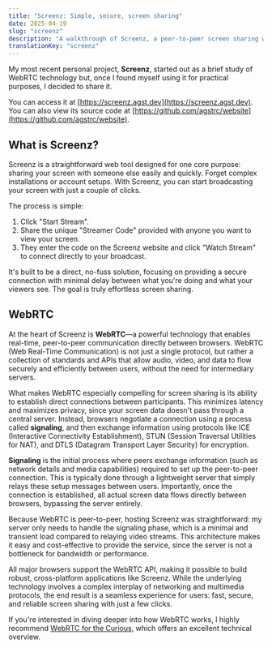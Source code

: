 ```yaml
---
title: "Screenz: Simple, secure, screen sharing"
date: 2025-04-19
slug: "screenz"
description: "A walkthrough of Screenz, a peer-to-peer screen sharing web application I built using WebRTC."
translationKey: "screenz"
---
```


My most recent personal project, **Screenz**, started out as a brief study of WebRTC technology
but, once I found myself using it for practical purposes, I decided to share it.  

You can access it at [https://screenz.agst.dev](https://screenz.agst.dev).  
You can also view its source code at [https://github.com/agstrc/website](https://github.com/agstrc/website).

## What is Screenz?

Screenz is a straightforward web tool designed for one core purpose: sharing your screen
with someone else easily and quickly. Forget complex installations or account setups. With
Screenz, you can start broadcasting your screen with just a couple of clicks.

The process is simple:

1. Click "Start Stream".
2. Share the unique "Streamer Code" provided with anyone you want to view your screen.
3. They enter the code on the Screenz website and click "Watch Stream" to connect directly
   to your broadcast.

It's built to be a direct, no-fuss solution, focusing on providing a secure connection with
minimal delay between what you're doing and what your viewers see. The goal is truly
effortless screen sharing.

## WebRTC

At the heart of Screenz is **WebRTC**—a powerful technology that enables real-time,
peer-to-peer communication directly between browsers. WebRTC (Web Real-Time Communication)
is not just a single protocol, but rather a collection of standards and APIs that allow
audio, video, and data to flow securely and efficiently between users, without the need
for intermediary servers.

What makes WebRTC especially compelling for screen sharing is its ability to establish
direct connections between participants. This minimizes latency and maximizes privacy,
since your screen data doesn't pass through a central server. Instead, browsers negotiate
a connection using a process called **signaling**, and then exchange information using
protocols like ICE (Interactive Connectivity Establishment), STUN (Session Traversal
Utilities for NAT), and DTLS (Datagram Transport Layer Security) for encryption.

**Signaling** is the initial process where peers exchange information (such as network
details and media capabilities) required to set up the peer-to-peer connection. This is
typically done through a lightweight server that simply relays these setup messages
between users. Importantly, once the connection is established, all actual screen data
flows directly between browsers, bypassing the server entirely.

Because WebRTC is peer-to-peer, hosting Screenz was straightforward: my server only needs
to handle the signaling phase, which is a minimal and transient load compared to relaying
video streams. This architecture makes it easy and cost-effective to provide the service,
since the server is not a bottleneck for bandwidth or performance.

All major browsers support the WebRTC API, making it possible to build robust,
cross-platform applications like Screenz. While the underlying technology involves a
complex interplay of networking and multimedia protocols, the end result is a seamless
experience for users: fast, secure, and reliable screen sharing with just a few clicks.

If you're interested in diving deeper into how WebRTC works, I highly recommend
[WebRTC for the Curious](https://webrtcforthecurious.com/), which offers an excellent
technical overview.
